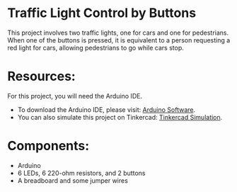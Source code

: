 # Traffic Light Control by Buttons

This project involves two traffic lights, one for cars and one for pedestrians. When one of the buttons is pressed, it is equivalent to a person requesting a red light for cars, allowing pedestrians to go while cars stop.

# Resources:
For this project, you will need the Arduino IDE.
- To download the Arduino IDE, please visit: [Arduino Software](https://www.arduino.cc/en/software).
- You can also simulate this project on Tinkercad: [Tinkercad Simulation](https://www.tinkercad.com/things/bj3H4c2vvm0?sharecode=aQaK2EuToFMOXJ-jQgn9PmF5mNq35rSLFmZ0BWlMGZ0).

# Components:
- Arduino
- 6 LEDs, 6 220-ohm resistors, and 2 buttons
- A breadboard and some jumper wires
